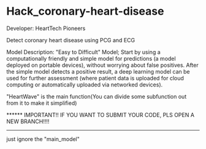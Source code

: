 # Hack_coronary-heart-disease

Developer: HeartTech Pioneers

Detect coronary heart disease using PCG and ECG

Model Description: "Easy to Difficult" Model; Start by using a computationally friendly and simple model for predictions (a model deployed on portable devices), without worrying about false positives. After the simple model detects a positive result, a deep learning model can be used for further assessment (where patient data is uploaded for cloud computing or automatically uploaded via networked devices).

"HeartWave" is the main function(You can divide some subfunction out from it to make it simplified)


****** IMPORTANT!!
IF YOU WANT TO SUBMIT YOUR CODE, PLS OPEN A NEW BRANCH!!!!
******


just ignore the "main_model"
